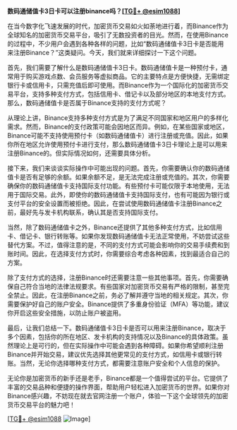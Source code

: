 **数码通储值卡3日卡可以注册binance吗？[[TG💪+ @esim1088](https://t.me/s/esim1088)]**

在当今数字化飞速发展的时代，加密货币交易如火如荼地进行着，而Binance作为全球知名的加密货币交易平台，吸引了无数投资者的目光。然而，在使用Binance的过程中，不少用户会遇到各种各样的问题，比如“数码通储值卡3日卡是否能用来注册Binance？”这类疑问。今天，我们就来详细探讨一下这个问题。

首先，我们需要了解什么是数码通储值卡3日卡。数码通储值卡是一种预付卡，通常用于购买游戏点数、会员服务等虚拟商品。它的主要特点是方便快捷，无需绑定银行卡或信用卡，只需充值后即可使用。而Binance作为一个国际化的加密货币交易平台，支持多种支付方式，包括信用卡、借记卡以及部分地区的本地支付方式。那么，数码通储值卡是否属于Binance支持的支付方式呢？

从理论上讲，Binance支持多种支付方式是为了满足不同国家和地区用户的多样化需求。然而，Binance的支付政策可能会因地区而异。例如，在某些国家或地区，Binance可能不支持使用预付卡（如数码通储值卡）进行注册或充值。因此，如果你所在地区允许使用预付卡进行支付，那么数码通储值卡3日卡理论上是可以用来注册Binance的。但实际情况如何，还需要具体分析。

接下来，我们来谈谈实际操作中可能出现的问题。首先，你需要确认你的数码通储值卡是否有足够的余额。如果余额不足，是无法完成注册或充值的。其次，你需要确保你的数码通储值卡支持国际支付功能。有些预付卡可能仅限于本地使用，无法用于国际交易。此外，即使你的数码通储值卡支持国际支付，也有可能因为银行或支付平台的安全设置而被拒绝。因此，在尝试使用数码通储值卡注册Binance之前，最好先与发卡机构联系，确认其是否支持国际支付。

当然，除了数码通储值卡之外，Binance还提供了其他多种支付方式，比如信用卡、借记卡、银行转账等。如果你发现数码通储值卡无法正常使用，不妨尝试这些替代方案。不过，值得注意的是，不同的支付方式可能会影响你的交易手续费和到账时间。因此，在选择支付方式时，你需要综合考虑各种因素，找到最适合自己的方案。

除了支付方式的选择，注册Binance时还需要注意一些其他事项。首先，你需要确保自己符合当地的法律法规要求。有些国家对加密货币交易有严格的限制，甚至完全禁止。因此，在注册Binance之前，务必了解并遵守当地的相关规定。其次，你需要保护好自己的账户安全。Binance提供了多重身份验证（MFA）等功能，建议你开启这些安全措施，以防止账户被盗用。

最后，让我们总结一下。数码通储值卡3日卡是否可以用来注册Binance，取决于多个因素，包括你的所在地区、发卡机构的支持情况以及Binance的具体政策。虽然理论上是可行的，但在实际操作中可能会遇到各种障碍。如果你希望顺利注册Binance并开始交易，建议优先选择其他更常见的支付方式，如信用卡或银行转账。当然，无论你选择哪种支付方式，都需要注意账户安全和个人信息的保护。

无论你是加密货币的新手还是老手，Binance都是一个值得尝试的平台。它提供了丰富的交易品种和便捷的操作界面，帮助用户轻松进入加密货币的世界。如果你对Binance感兴趣，不妨现在就去官网注册一个账户，体验一下这个全球领先的加密货币交易平台的魅力吧！

[[TG💪+ @esim1088](https://t.me/s/esim1088) ![Image](https://i.postimg.cc/4NQfJmqS/Snipaste-2025-05-13-00-14-12.png)]